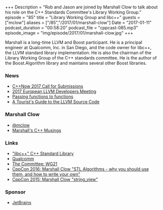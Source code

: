 +++
Description = "Rob and Jason are joined by Marshall Clow to talk about his role on the C++ Standards Committee's Library Working Group."
episode = "85"
title = "Library Working Group and libc++"
guests = ["mclow"]
aliases = ["/85","/2017/01/marshall-clow"]
Date = "2017-01-11"
podcast_duration = "00:58:20"
podcast_file = "cppcast-085.mp3"
episode_image = "img/episode/2017/01/marshall-clow.jpg"
+++

Marshall is a long-time LLVM and Boost participant. He is a principal engineer at Qualcomm, Inc. in San Diego, and the code owner for libc++, the LLVM standard library implementation. He is also the chairman of the Library Working Group of the C++ standards committee. He is the author of the Boost.Algorithm library and maintains several other Boost libraries.

### News ###

 - [C++Now 2017 Call for Submissions](http://cppnow.org/2017-conference/announcements/2017/01/06/call-for-submission.html)
 - [2017 European LLVM Developers Meeting](http://llvm.org/devmtg/2017-03/)
 - [Passing functions to functions](https://vittorioromeo.info/index/blog/passing_functions_to_functions.html)
 - [A Tourist's Guide to the LLVM Source Code](http://blog.regehr.org/archives/1453)
 
### Marshall Clow ###

 - [@mclow](https://twitter.com/mclow)
 - [Marshall's C++ Musings](https://cplusplusmusings.wordpress.com/)
 
### Links ###

 - ["libc++" C++ Standard Library](http://libcxx.llvm.org/)
 - [Qualcomm](https://www.qualcomm.com/)
 - [The Committee: WG21](https://isocpp.org/std/the-committee)
 - [CppCon 2016: Marshall Clow "STL Algorithms - why you should use them, and how to write your own"](https://www.youtube.com/watch?v=h4Jl1fk3MkQ)
 - [CppCon 2015: Marshall Clow "string_view"](https://www.youtube.com/watch?v=H9gAaNRoon4)
 
### Sponsor ###

- [JetBrains](https://www.jetbrains.com/cpp/?utm_source=cppcast&utm_medium=podcast&utm_content=cppcast-podcast&utm_campaign=cpp)

